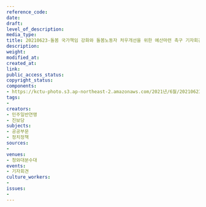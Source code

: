 ```yaml
---
reference_code: 
date: 
draft: 
level_of_description: 
media_type: 
title: 20210623-돌봄 국가책임 강화와 돌봄노동자 처우개선을 위한 예산마련 촉구 기자회견
description: 
weight: 
modified_at: 
created_at: 
link: 
public_access_status: 
copyright_status: 
components:
- https://kctu-photo.s3.ap-northeast-2.amazonaws.com/2021년/6월/20210623-돌봄+국가책임+강화와+돌봄노동자+처우개선을+위한+예산마련+촉구+기자회견/_1D20069.jpg
tags:
- 
creators:
- 민주일반연맹
- 진보당
subjects:
- 공공부문
- 정치정책
sources:
- 
venues:
- 청와대분수대
events:
- 기자회견
culture_workers:
- 
issues:
- 
---
```

